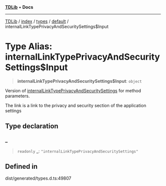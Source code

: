 [**TDLib**](../../../../../../README.md) • **Docs**

***

[TDLib](../../../../../../modules.md) / [index](../../../../../README.md) / [types](../../../README.md) / [default](../README.md) / internalLinkTypePrivacyAndSecuritySettings$Input

# Type Alias: internalLinkTypePrivacyAndSecuritySettings$Input

> **internalLinkTypePrivacyAndSecuritySettings$Input**: `object`

Version of [internalLinkTypePrivacyAndSecuritySettings](internalLinkTypePrivacyAndSecuritySettings.md) for method parameters.

The link is a link to the privacy and security section of the application settings

## Type declaration

### \_

> `readonly` **\_**: `"internalLinkTypePrivacyAndSecuritySettings"`

## Defined in

dist/generated/types.d.ts:49807
